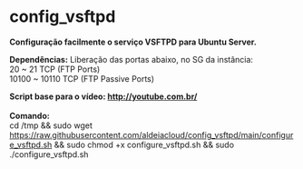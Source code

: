 # config_vsftpd
<b>Configuração facilmente o serviço VSFTPD para Ubuntu Server.</b>

<b>Dependências:</b> Liberação das portas abaixo, no SG da instância:<br>
20 ~ 21 TCP (FTP Ports)<br>
10100 ~ 10110 TCP (FTP Passive Ports)<br>

<b>Script base para o vídeo: http://youtube.com.br/</b>
<br>
<br>
<b>Comando:</b><br>
cd /tmp && sudo wget https://raw.githubusercontent.com/aldeiacloud/config_vsftpd/main/configure_vsftpd.sh && sudo chmod +x configure_vsftpd.sh && sudo ./configure_vsftpd.sh 
